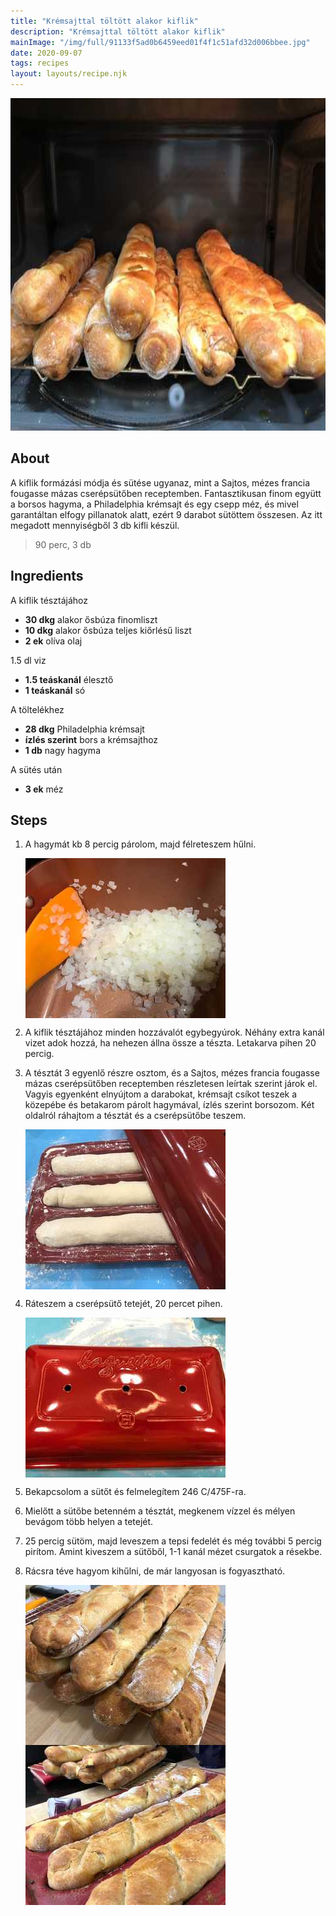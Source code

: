 ```yaml
---
title: "Krémsajttal töltött alakor kiflik"
description: "Krémsajttal töltött alakor kiflik"
mainImage: "/img/full/91133f5ad0b6459eed01f4f1c51afd32d006bbee.jpg"
date: 2020-09-07
tags: recipes
layout: layouts/recipe.njk
---
```

                            
<p align="center"><a href="https://cookpad.com/hu/receptek/13586024-kremsajttal-toltott-alakor-kiflik" rel="Recipe source page"><img width="751" height="532" src="/img/full/91133f5ad0b6459eed01f4f1c51afd32d006bbee.jpg"/></a></p>

## About
<p class="mb-sm">A kiflik formázási módja és sütése ugyanaz, mint a Sajtos, mézes francia fougasse mázas cserépsütőben receptemben. Fantasztikusan finom együtt a borsos hagyma, a Philadelphia krémsajt és egy csepp méz, és mivel garantáltan elfogy pillanatok alatt, ezért 9 darabot sütöttem összesen. Az itt megadott mennyiségből 3 db kifli készül.</p>

> 90 perc, 3 db 

## Ingredients

A kiflik tésztájához
* **30 dkg** alakor ősbúza finomliszt
* **10 dkg** alakor ősbúza teljes kiőrlésű liszt
* **2 ek** olíva olaj

1.5 dl viz
* **1.5 teáskanál** élesztő
* **1 teáskanál** só

A töltelékhez
* **28 dkg** Philadelphia krémsajt
* **ízlés szerint** bors a krémsajthoz
* **1 db** nagy hagyma

A sütés után
* **3 ek** méz

## Steps

1. A hagymát kb 8 percig párolom, majd félreteszem hűlni.
 
    <p><img width="320" height="256" align="left" src="/img/full/e8504a9a7cc51d936555b14f8f3b468a1e159331.jpg"/></p><div style="clear: both"/>

2. A kiflik tésztájához minden hozzávalót egybegyúrok. Néhány extra kanál vizet adok hozzá, ha nehezen állna össze a tészta. Letakarva pihen 20 percig.
 
    <div style="clear: both"/>

3. A tésztát 3 egyenlő részre osztom, és a Sajtos, mézes francia fougasse mázas cserépsütőben receptemben részletesen leírtak szerint járok el. Vagyis egyenként elnyújtom a darabokat, krémsajt csíkot teszek a közepébe és betakarom párolt hagymával, ízlés szerint borsozom. Két oldalról ráhajtom a tésztát és a cserépsütőbe teszem.
 
    <p><img width="320" height="256" align="left" src="/img/full/5ef9b225caf8132139148f6753108d2f9441a895.jpg"/></p><div style="clear: both"/>

4. Ráteszem a cserépsütő tetejét, 20 percet pihen.
 
    <p><img width="320" height="256" align="left" src="/img/full/5e7072162f981e72538ec40e0bf106149cc5d637.jpg"/></p><div style="clear: both"/>

5. Bekapcsolom a sütőt és felmelegítem 246 C/475F-ra.
 
    <div style="clear: both"/>

6. Mielőtt a sütőbe betenném a tésztát, megkenem vízzel és mélyen bevágom több helyen a tetejét.
 
    <div style="clear: both"/>

7. 25 percig sütöm, majd leveszem a tepsi fedelét és még további 5 percig pirítom. Amint kiveszem a sütőből, 1-1 kanál mézet csurgatok a résekbe.
 
    <div style="clear: both"/>

8. Rácsra téve hagyom kihűlni, de már langyosan is fogyasztható.
 
    <p><img width="320" height="256" align="left" src="/img/full/c007de8f5a99aa0c29736c76ce6ce71df97d18df.jpg"/></p><p><img width="320" height="256" align="left" src="/img/full/bc6897c400db5fb6b123e99cdac8f74ba586b164.jpg"/></p><div style="clear: both"/>

